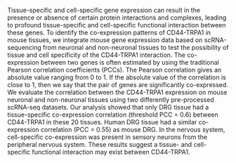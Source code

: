 Tissue-specific and cell-specific gene expression can result in the presence or absence of certain protein interactions and complexes, leading to profound tissue-specific and cell-specific functional interaction between these genes. To identify the co-expression patterns of CD44-TRPA1 in mouse tissues, we integrate mouse gene expression data based on scRNA-sequencing from neuronal and non-neuronal tissues to test the possibility of tissue and cell specificity of the CD44-TRPA1 interaction. The co-expression between two genes is often estimated by using the traditional Pearson correlation coefficients (PCCs). The Pearson correlation gives an absolute value ranging from 0 to 1. If the absolute value of the correlation is close to 1, then we say that the pair of genes are significantly co-expressed. We evaluate the correlation between the CD44-TRPA1 expression on mouse neuronal and non-neuronal tissues using two differently pre-processed scRNA-seq datasets. Our analysis showed that only DRG tissue had a tissue-specific co-expression correlation (threshold PCC = 0.6) between CD44-TRPA1 in these 20 tissues. Human DRG tissue had a similar co-expression correlation (PCC = 0.55) as mouse DRG. In the nervous system, cell-specific co-expression was present in sensory neurons from the peripheral nervous system. These results suggest a tissue- and cell-specific functional interaction may exist between CD44-TRPA1.
